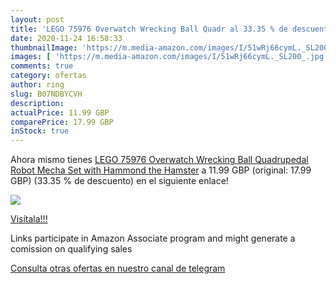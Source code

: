 ```yaml
---
layout: post
title: 'LEGO 75976 Overwatch Wrecking Ball Quadr al 33.35 % de descuento'
date: 2020-11-24 16:58:33
thumbnailImage: 'https://m.media-amazon.com/images/I/51wRj66cymL._SL200_.jpg'
images: [ 'https://m.media-amazon.com/images/I/51wRj66cymL._SL200_.jpg' ]
comments: true
category: ofertas
author: ring
slug: B07NDBYCVH
description:
actualPrice: 11.99 GBP
comparePrice: 17.99 GBP
inStock: true
---
```


Ahora mismo tienes [LEGO 75976 Overwatch Wrecking Ball Quadrupedal Robot Mecha Set with Hammond the Hamster](https://www.amazon.co.uk/dp/B07NDBYCVH/?tag=tolees0a-21) a 11.99 GBP (original: 17.99 GBP) (33.35 %  de descuento) en el siguiente enlace!

[![](https://m.media-amazon.com/images/I/51wRj66cymL._SL200_.jpg)](https://www.amazon.co.uk/dp/B07NDBYCVH/?tag=tolees0a-21)

[Visítala!!!](https://www.amazon.co.uk/dp/B07NDBYCVH/?tag=tolees0a-21)

Links participate in Amazon Associate program and might generate a comission on qualifying sales

[Consulta otras ofertas en nuestro canal de telegram](https://t.me/s/ofertas25)

